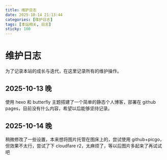 ```yaml
---
title: 维护日志
date: 2025-10-14 21:13:44
categories: [维护日志]
tags: [本站相关, 日志]
sticky: 100
---
```


# 维护日志

为了记录本站的成长与迭代，在这里记录所有的维护操作。

## 2025-10-13 晚

使用 hexo 和 butterfly 主题搭建了一个简单的静态个人博客，部署在 github pages，目前没有什么内容，希望以后能够坚持记录。

## 2025-10-14 晚

稍微修改了一些设置，本来想将图片托管在图床上的，尝试使用 github+picgo，但效果不太行，尝试了下 cloudfare r2，太麻烦了，等以后图片多起来了再试试吧
